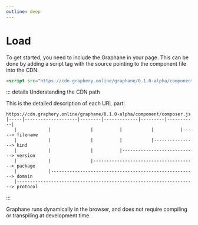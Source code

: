 ```yaml
---
outline: deep
---
```


# Load

To get started, you need to include the Graphane in your page. This can be done by adding a script
tag with the source pointing to the component file into the CDN:

```html
<script src="https://cdn.graphery.online/graphane/0.1.0-alpha/component/composer.js"></script>
```

::: details Understanding the CDN path

This is the detailed description of each URL part:

```
https://cdn.graphery.online/graphane/0.1.0-alpha/component/composer.js
|-----|--------------------|--------|-------------|---------|-----------|
   |            |               |          |           |          |-----> filename
   |            |               |          |           |----------------> kind
   |            |               |          |----------------------------> version
   |            |               |---------------------------------------> package
   |            |-------------------------------------------------------> domain
   |--------------------------------------------------------------------> protocol
```

:::

Graphane runs dynamically in the browser, and does not require compiling or transpiling at
development time.
